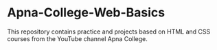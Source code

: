 # Apna-College-Web-Basics
This repository contains practice and projects based on HTML and CSS courses from the YouTube channel Apna College.
